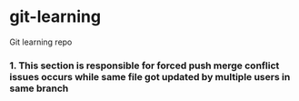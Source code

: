 # git-learning
Git learning repo

### 1. This section is responsible for forced push merge conflict issues occurs while same file got updated by multiple users in same branch